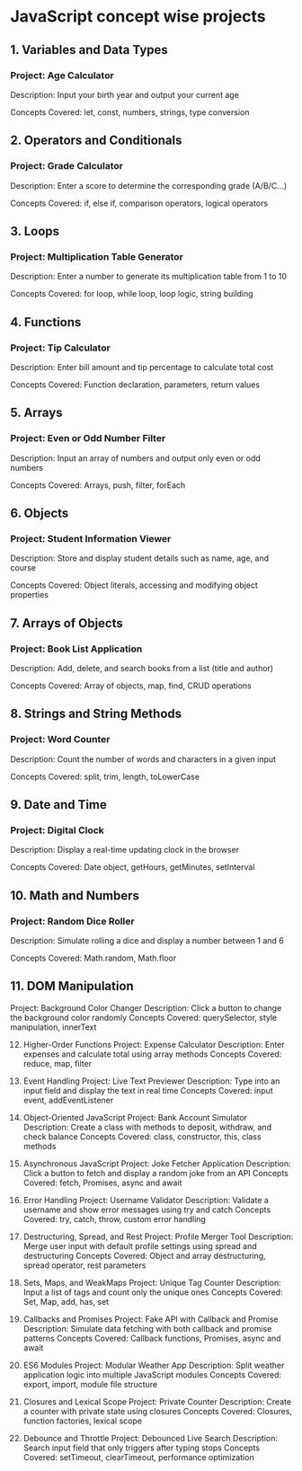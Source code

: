 # JavaScript concept wise projects

## 1. Variables and Data Types
### Project: Age Calculator
Description: Input your birth year and output your current age

Concepts Covered: let, const, numbers, strings, type conversion

## 2. Operators and Conditionals
### Project: Grade Calculator
Description: Enter a score to determine the corresponding grade (A/B/C...)

Concepts Covered: if, else if, comparison operators, logical operators

## 3. Loops
### Project: Multiplication Table Generator
Description: Enter a number to generate its multiplication table from 1 to 10

Concepts Covered: for loop, while loop, loop logic, string building

## 4. Functions
### Project: Tip Calculator
Description: Enter bill amount and tip percentage to calculate total cost

Concepts Covered: Function declaration, parameters, return values

## 5. Arrays
### Project: Even or Odd Number Filter
Description: Input an array of numbers and output only even or odd numbers

Concepts Covered: Arrays, push, filter, forEach

## 6. Objects
### Project: Student Information Viewer
Description: Store and display student details such as name, age, and course

Concepts Covered: Object literals, accessing and modifying object properties

## 7. Arrays of Objects
### Project: Book List Application
Description: Add, delete, and search books from a list (title and author)

Concepts Covered: Array of objects, map, find, CRUD operations

## 8. Strings and String Methods
### Project: Word Counter
Description: Count the number of words and characters in a given input

Concepts Covered: split, trim, length, toLowerCase

## 9. Date and Time
### Project: Digital Clock
Description: Display a real-time updating clock in the browser

Concepts Covered: Date object, getHours, getMinutes, setInterval

## 10. Math and Numbers
### Project: Random Dice Roller
Description: Simulate rolling a dice and display a number between 1 and 6

Concepts Covered: Math.random, Math.floor

## 11. DOM Manipulation
Project: Background Color Changer
Description: Click a button to change the background color randomly
Concepts Covered: querySelector, style manipulation, innerText

12. Higher-Order Functions
Project: Expense Calculator
Description: Enter expenses and calculate total using array methods
Concepts Covered: reduce, map, filter

13. Event Handling
Project: Live Text Previewer
Description: Type into an input field and display the text in real time
Concepts Covered: input event, addEventListener

14. Object-Oriented JavaScript
Project: Bank Account Simulator
Description: Create a class with methods to deposit, withdraw, and check balance
Concepts Covered: class, constructor, this, class methods

15. Asynchronous JavaScript
Project: Joke Fetcher Application
Description: Click a button to fetch and display a random joke from an API
Concepts Covered: fetch, Promises, async and await

16. Error Handling
Project: Username Validator
Description: Validate a username and show error messages using try and catch
Concepts Covered: try, catch, throw, custom error handling

17. Destructuring, Spread, and Rest
Project: Profile Merger Tool
Description: Merge user input with default profile settings using spread and destructuring
Concepts Covered: Object and array destructuring, spread operator, rest parameters

18. Sets, Maps, and WeakMaps
Project: Unique Tag Counter
Description: Input a list of tags and count only the unique ones
Concepts Covered: Set, Map, add, has, set

19. Callbacks and Promises
Project: Fake API with Callback and Promise
Description: Simulate data fetching with both callback and promise patterns
Concepts Covered: Callback functions, Promises, async and await

20. ES6 Modules
Project: Modular Weather App
Description: Split weather application logic into multiple JavaScript modules
Concepts Covered: export, import, module file structure

21. Closures and Lexical Scope
Project: Private Counter
Description: Create a counter with private state using closures
Concepts Covered: Closures, function factories, lexical scope

22. Debounce and Throttle
Project: Debounced Live Search
Description: Search input field that only triggers after typing stops
Concepts Covered: setTimeout, clearTimeout, performance optimization

